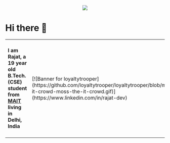 <div id="header" align="center">
  <img src="https://github.com/loyaltytrooper/loyaltytrooper/blob/main/githubBanner.png"/>
</div>

<h1>Hi there 👋</h1>

<table>
  <tr>
    <td>
      <h4> I am Rajat, a 19 year old B.Tech.(CSE) student from <a href="https://mait.ac.in/">MAIT</a> living in Delhi, India </h4>
    </td>
    <td>
      [![Banner for loyaltytrooper](https://github.com/loyaltytrooper/loyaltytrooper/blob/main/the-it-crowd-moss-the-it-crowd.gif)](https://www.linkedin.com/in/rajat-dev)
    </td>
      
<!--
**loyaltytrooper/loyaltytrooper** is a ✨ _special_ ✨ repository because its `README.md` (this file) appears on your GitHub profile.

Here are some ideas to get you started:

- 🔭 I’m currently working on ...
- 🌱 I’m currently learning ...
- 👯 I’m looking to collaborate on ...
- 🤔 I’m looking for help with ...
- 💬 Ask me about ...
- 📫 How to reach me: ...
- 😄 Pronouns: ...
- ⚡ Fun fact: ...
-->
